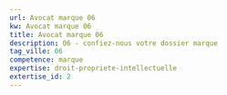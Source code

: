 ```yaml
---
url: Avocat marque 06
kw: Avocat marque 06
title: Avocat marque 06
description: 06 - confiez-nous votre dossier marque
tag_ville: 06
competence: marque
expertise: droit-propriete-intellectuelle
extertise_id: 2
---
```

